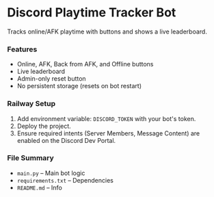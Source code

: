 # Discord Playtime Tracker Bot

Tracks online/AFK playtime with buttons and shows a live leaderboard.

### Features
- Online, AFK, Back from AFK, and Offline buttons
- Live leaderboard
- Admin-only reset button
- No persistent storage (resets on bot restart)

### Railway Setup
1. Add environment variable: `DISCORD_TOKEN` with your bot's token.
2. Deploy the project.
3. Ensure required intents (Server Members, Message Content) are enabled on the Discord Dev Portal.

### File Summary
- `main.py` – Main bot logic
- `requirements.txt` – Dependencies
- `README.md` – Info